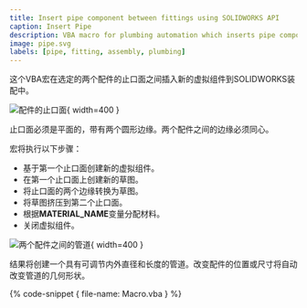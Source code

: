 ```yaml
---
title: Insert pipe component between fittings using SOLIDWORKS API
caption: Insert Pipe
description: VBA macro for plumbing automation which inserts pipe component based on the stop faces of the fitting
image: pipe.svg
labels: [pipe, fitting, assembly, plumbing]
---
```

这个VBA宏在选定的两个配件的止口面之间插入新的虚拟组件到SOLIDWORKS装配中。

![配件的止口面](fitting-stop-face.png){ width=400 }

止口面必须是平面的，带有两个圆形边缘。两个配件之间的边缘必须同心。

宏将执行以下步骤：

* 基于第一个止口面创建新的虚拟组件。
* 在第一个止口面上创建新的草图。
* 将止口面的两个边缘转换为草图。
* 将草图挤压到第二个止口面。
* 根据**MATERIAL_NAME**变量分配材料。
* 关闭虚拟组件。

![两个配件之间的管道](pipe-fittings.png){ width=400 }

结果将创建一个具有可调节内外直径和长度的管道。改变配件的位置或尺寸将自动改变管道的几何形状。

{% code-snippet { file-name: Macro.vba } %}